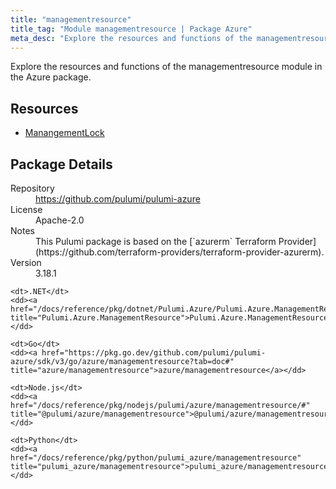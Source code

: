 ```yaml
---
title: "managementresource"
title_tag: "Module managementresource | Package Azure"
meta_desc: "Explore the resources and functions of the managementresource module in the Azure package."
---
```


<!-- WARNING: this file was generated by Pulumi Docs Generator. -->
<!-- Do not edit by hand unless you're certain you know what you are doing! -->

Explore the resources and functions of the managementresource module in the Azure package.

<h2 id="resources">Resources</h2>
<ul class="api">
    <li><a href="manangementlock" title="ManangementLock"><span class="symbol resource"></span>ManangementLock</a></li>
</ul>

<h2 id="package-details">Package Details</h2>
<dl class="package-details">
	<dt>Repository</dt>
	<dd><a href="https://github.com/pulumi/pulumi-azure">https://github.com/pulumi/pulumi-azure</a></dd>
	<dt>License</dt>
	<dd>Apache-2.0</dd>
	<dt>Notes</dt>
	<dd>This Pulumi package is based on the [`azurerm` Terraform Provider](https://github.com/terraform-providers/terraform-provider-azurerm).</dd>
	<dt>Version</dt>
	<dd>3.18.1</dd>
</dl>



<dl class="tabular">

    <dt>.NET</dt>
    <dd><a href="/docs/reference/pkg/dotnet/Pulumi.Azure/Pulumi.Azure.ManagementResource.html" title="Pulumi.Azure.ManagementResource">Pulumi.Azure.ManagementResource</a></dd>

    <dt>Go</dt>
    <dd><a href="https://pkg.go.dev/github.com/pulumi/pulumi-azure/sdk/v3/go/azure/managementresource?tab=doc#" title="azure/managementresource">azure/managementresource</a></dd>

    <dt>Node.js</dt>
    <dd><a href="/docs/reference/pkg/nodejs/pulumi/azure/managementresource/#" title="@pulumi/azure/managementresource">@pulumi/azure/managementresource</a></dd>

    <dt>Python</dt>
    <dd><a href="/docs/reference/pkg/python/pulumi_azure/managementresource" title="pulumi_azure/managementresource">pulumi_azure/managementresource</a></dd>

</dl>

